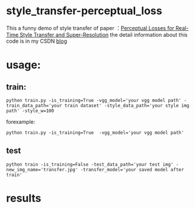 # style_transfer-perceptual_loss
This a funny demo of style transfer of paper ：[Perceptual Losses for Real-Time Style Transfer and Super-Resolution](https://arxiv.org/abs/1603.08155)
the detail information about this code is in my CSDN [blog](http://blog.csdn.net/qq_25737169/article/details/79192211)

# usage:
## train:
```
python train.py -is_training=True -vgg_model='your vgg model path' -train_data_path='your train dataset' -style_data_path='your style img path' -style_w=100 
```
forexample:
```
python train.py -is_training=True  -vgg_model='your vgg model path'
```

## test
```
python train -is_training=False -test_data_path='your test img' -new_img_name='transfer.jpg' -transfer_model='your saved model after train'
```

# results


